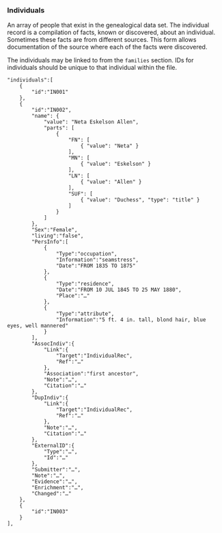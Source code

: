 ### Individuals
An array of people that exist in the genealogical data set. The individual record is a compilation of facts, known or discovered, about an individual. Sometimes these facts are from different sources. This form allows documentation of the source where each of the facts were discovered.

The individuals may be linked to from the `families` section. IDs for individuals should be unique to that individual within the file.

```
"individuals":[
    {
        "id":"IN001"
    },
    {
        "id":"IN002",
        "name": {
            "value": "Neta Eskelson Allen",
            "parts": [
                {
                    "FN": [
                        { "value": "Neta" }
                    ],
                    "MN": [
                        { "value": "Eskelson" }
                    ],
                    "LN": [
                        { "value": "Allen" }
                    ],
                    "SUF": [
                        { "value": "Duchess", "type": "title" }
                    ]
                }
            ]
        },
        "Sex":"Female",
        "living":"false",
        "PersInfo":[
            {
                "Type":"occupation",
                "Information":"seamstress",
                "Date":"FROM 1835 TO 1875"
            },
            {
                "Type":"residence",
                "Date":"FROM 10 JUL 1845 TO 25 MAY 1880",
                "Place":"…"
            },
            {
                "Type":"attribute",
                "Information":"5 ft. 4 in. tall, blond hair, blue eyes, well mannered"
            }
        ],
        "AssocIndiv":{
            "Link":{
                "Target":"IndividualRec",
                "Ref":"…"
            },
            "Association":"first ancestor",
            "Note":"…",
            "Citation":"…"
        },
        "DupIndiv":{
            "Link":{
                "Target":"IndividualRec",
                "Ref":"…"
            },
            "Note":"…",
            "Citation":"…"
        },
        "ExternalID":{
            "Type":"…",
            "Id":"…"
        },
        "Submitter":"…",
        "Note":"…",
        "Evidence":"…",
        "Enrichment":"…",
        "Changed":"…"
    },
    {
        "id":"IN003"
    }
],
```
